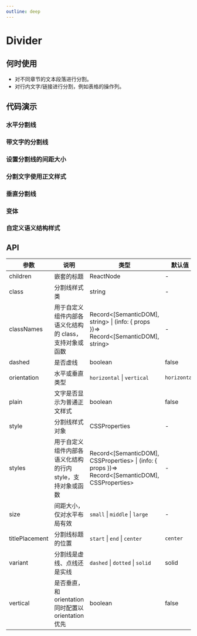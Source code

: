 ```yaml
---
outline: deep
---
```


# Divider

## 何时使用

- 对不同章节的文本段落进行分割。
- 对行内文字/链接进行分割，例如表格的操作列。

## 代码演示

### 水平分割线

<demo vue="divider/horizontal.vue"></demo>

### 带文字的分割线

<demo vue="divider/with-text.vue"></demo>

### 设置分割线的间距大小

<demo vue="divider/size.vue" version="5.25.0"></demo>

### 分割文字使用正文样式

<demo vue="divider/plain.vue"></demo>

### 垂直分割线

<demo vue="divider/vertical.vue"></demo>

### 变体

<demo vue="divider/variant.vue"></demo>

### 自定义语义结构样式

<demo vue="divider/style-class.vue" version="6.0.0"></demo>

## API

| 参数 | 说明 | 类型 | 默认值 | 版本 |
| --- | --- | --- | --- | --- |
| children | 嵌套的标题 | ReactNode | - |  |
| class | 分割线样式类 | string | - |  |
| classNames | 用于自定义组件内部各语义化结构的 class，支持对象或函数 | Record<[SemanticDOM], string> \| (info: { props })=> Record<[SemanticDOM], string> | - |  |
| dashed | 是否虚线 | boolean | false |  |
| orientation | 水平或垂直类型 | `horizontal` \| `vertical` | `horizontal` | - |
| plain | 文字是否显示为普通正文样式 | boolean | false | 4.2.0 |
| style | 分割线样式对象 | CSSProperties | - |  |
| styles | 用于自定义组件内部各语义化结构的行内 style，支持对象或函数 | Record<[SemanticDOM], CSSProperties> \| (info: { props })=> Record<[SemanticDOM], CSSProperties> | - | 5.4.0 |
| size | 间距大小，仅对水平布局有效 | `small` \| `middle` \| `large` | - | 5.25.0 |
| titlePlacement | 分割线标题的位置 | `start` \| `end` \| `center` | `center` | - |
| variant | 分割线是虚线、点线还是实线 | `dashed` \| `dotted` \| `solid` | solid | 5.20.0 |
| vertical | 是否垂直，和 orientation 同时配置以 orientation 优先 | boolean | false | - |
